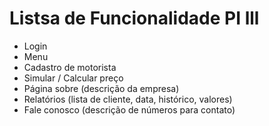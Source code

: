 <h1>Listsa de Funcionalidade PI lll</h1>

- Login
- Menu
- Cadastro de motorista
- Simular / Calcular preço
- Página sobre (descrição da empresa)
- Relatórios (lista de cliente, data, histórico, valores)
- Fale conosco (descrição de números para contato)

